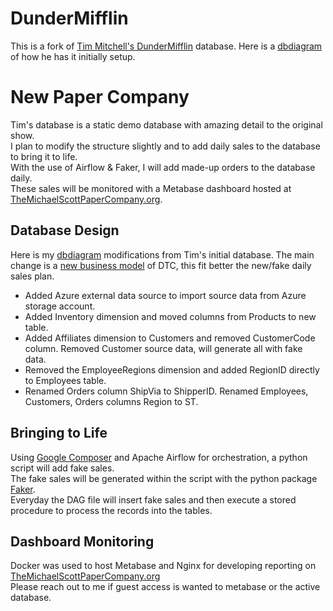 # DunderMifflin

This is a fork of [Tim Mitchell's DunderMifflin](https://github.com/tdmitch/DunderMifflin) database.
Here is a [dbdiagram](https://dbdiagram.io/d/DunderMifflin-6621747a03593b6b615e5404) of how he has it initially setup.

# New Paper Company

Tim's database is a static demo database with amazing detail to the original show.<br>
I plan to modify the structure slightly and to add daily sales to the database to bring it to life.<br>
With the use of Airflow & Faker, I will add made-up orders to the database daily.<br>
These sales will be monitored with a Metabase dashboard hosted at [TheMichaelScottPaperCompany.org](https://themichaelscottpapercompany.org).

## Database Design

Here is my [dbdiagram](https://dbdiagram.io/d/DunderMifflin-Quinns-66217df403593b6b615ef515) modifications from Tim's initial database.
The main change is a [new business model](https://youtu.be/r-GFmH0EK9Y?si=BZb3Tn5cemq1GEND&t=236) of DTC, this fit better the new/fake daily sales plan.

- Added Azure external data source to import source data from Azure storage account.
- Added Inventory dimension and moved columns from Products to new table.
- Added Affiliates dimension to Customers and removed CustomerCode column. Removed Customer source data, will generate all with fake data.
- Removed the EmployeeRegions dimension and added RegionID directly to Employees table.
- Renamed Orders column ShipVia to ShipperID. Renamed Employees, Customers, Orders columns Region to ST.

## Bringing to Life

Using [Google Composer](https://cloud.google.com/composer?hl=en) and Apache Airflow for orchestration, a python script will add fake sales.<br>
The fake sales will be generated within the script with the python package [Faker](https://faker.readthedocs.io/en/master/).<br>
Everyday the DAG file will insert fake sales and then execute a stored procedure to process the records into the tables.<br>

## Dashboard Monitoring

Docker was used to host Metabase and Nginx for developing reporting on [TheMichaelScottPaperCompany.org](https://themichaelscottpapercompany.org)<br> 
Please reach out to me if guest access is wanted to metabase or the active database.

